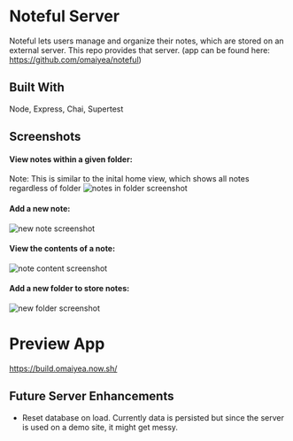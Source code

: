 # Noteful Server
Noteful lets users manage and organize their notes, which are stored on an external server. This repo provides that server. 
(app can be found here: https://github.com/omaiyea/noteful)

## Built With
Node, Express, Chai, Supertest

## Screenshots
#### View notes within a given folder:
Note: This is similar to the inital home view, which shows all notes regardless of folder
<img src="https://github.com/omaiyea/noteful/blob/master/screenshots/notes-view.png?raw=true" alt="notes in folder screenshot">

#### Add a new note:
<img src="https://github.com/omaiyea/noteful/blob/master/screenshots/add-note.png?raw=true" alt="new note screenshot">

#### View the contents of a note:
<img src="https://github.com/omaiyea/noteful/blob/master/screenshots/note-details.png?raw=true" alt="note content screenshot">

#### Add a new folder to store notes: 
<img src="https://github.com/omaiyea/noteful/blob/master/screenshots/add-folder.png?raw=true" alt="new folder screenshot">

# Preview App 
https://build.omaiyea.now.sh/

## Future Server Enhancements
* Reset database on load. Currently data is persisted but since the server is used on a demo site, it might get messy. 
